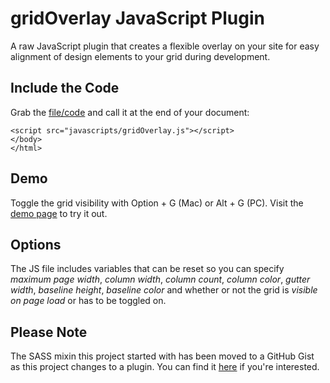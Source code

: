 gridOverlay JavaScript Plugin
==========================
A raw JavaScript plugin that creates a flexible overlay on your site for easy alignment of design elements to your grid during development.

Include the Code
----------------
Grab the [file/code](https://raw.github.com/freshtilledsoil/gridOverlay/master/javascripts/gridOverlay.js) and call it at the end of your document:

    <script src="javascripts/gridOverlay.js"></script>
    </body>
    </html>

Demo
----
Toggle the grid visibility with Option + G (Mac) or Alt + G (PC). Visit the [demo page](http://freshtilledsoil.github.com/gridOverlay) to try it out.

Options
-------
The JS file includes variables that can be reset so you can specify _maximum page width_, _column width_, _column count_, _column color_, _gutter width_, _baseline height_, _baseline color_ and whether or not the grid is _visible on page load_ or has to be toggled on.

Please Note
-----------

The SASS mixin this project started with has been moved to a GitHub Gist as this project changes to a plugin. You can find it [here](https://gist.github.com/3013151) if you're interested.